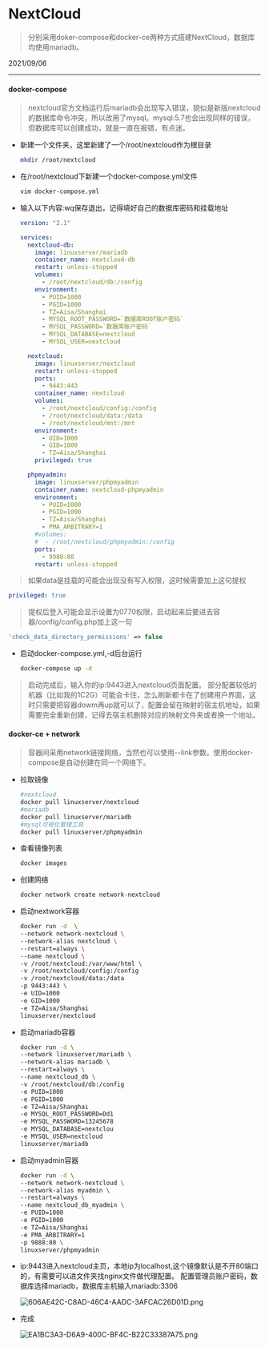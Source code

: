 # NextCloud

> 分别采用doker-compose和docker-ce两种方式搭建NextCloud，数据库均使用mariadb。

2021/09/06 

---

<!-- tabs:start -->
#### **docker-compose**

> nextcloud官方文档运行后mariadb会出现写入错误，貌似是新版nextcloud的数据库命令冲突，所以改用了mysql。mysql:5.7也会出现同样的错误，但数据库可以创建成功，就是一直在报错，有点迷。

- 新建一个文件夹，这里新建了一个/root/nextcloud作为根目录

  ```bash
  mkdir /root/nextcloud
  ```

- 在/root/nextcloud下新建一个docker-compose.yml文件

  ```bash
  vim docker-compose.yml
  ```

- 输入以下内容:wq保存退出，记得填好自己的数据库密码和挂载地址

  ```yaml
  version: "2.1"

  services:
    nextcloud-db:
      image: linuxserver/mariadb
      container_name: nextcloud-db
      restart: unless-stopped
      volumes:
        - /root/nextcloud/db:/config
      environment:
        - PUID=1000
        - PGID=1000
        - TZ=Aisa/Shanghai
        - MYSQL_ROOT_PASSWORD=`数据库ROOT账户密码`
        - MYSQL_PASSWORD=`数据库账户密码`
        - MYSQL_DATABASE=nextcloud
        - MYSQL_USER=nextcloud

    nextcloud:
      image: linuxserver/nextcloud
      restart: unless-stopped
      ports:
        - 9443:443
      container_name: nextcloud
      volumes:
        - /root/nextcloud/config:/config
        - /root/nextcloud/data:/data
        - /root/nextcloud/mnt:/mnt
      environment:
        - UID=1000
        - GID=1000
        - TZ=Aisa/Shanghai
      privileged: true

    phpmyadmin:
      image: linuxserver/phpmyadmin
      container_name: nextcloud-phpmyadmin
      environment:
        - PUID=1000
        - PGID=1000
        - TZ=Aisa/Shanghai
        - PMA_ARBITRARY=1
      #volumes:
      #  - /root/nextcloud/phpmyadmin:/config
      ports:
        - 9980:80
      restart: unless-stopped
  ```

> 如果data是挂载的可能会出现没有写入权限，这时候需要加上这句提权

  ```yaml
  privileged: true
  ```

> 提权后登入可能会显示设置为0770权限，启动起来后要进去容器/config/config.php加上这一句

  ```php
  'check_data_directory_permissions' => false
  ```

- 启动docker-compose.yml,-d后台运行

  ```bash
  docker-compose up -d
  ```

> 启动完成后，输入你的ip:9443进入nextcloud页面配置。
       部分配置较低的机器（比如我的1C2G）可能会卡住，怎么刷新都卡在了创建用户界面，这时只需要把容器dowm再up就可以了，配置会留在映射的宿主机地址，如果需要完全重新创建，记得去宿主机删除对应的映射文件夹或者换一个地址。

#### **docker-ce + network**

> 容器间采用network链接网络，当然也可以使用--link参数。使用docker-compose是自动创建在同一个网络下。

- 拉取镜像

  ```bash
  #nextcloud
  docker pull linuxserver/nextcloud
  #mariadb
  docker pull linuxserver/mariadb
  #mysql可视化管理工具
  docker pull linuxserver/phpmyadmin
  ```

- 查看镜像列表

  ```bash
  docker images
  ```

- 创建网络

  ```bash
  docker network create network-nextcloud
  ```

- 启动nextwork容器

  ```bash
  docker run -d  \
  --network network-nextcloud \
  --network-alias nextcloud \
  --restart=always \
  --name nextcloud \
  -v /root/nextcloud:/var/www/html \
  -v /root/nextcloud/config:/config
  -v /root/nextcloud/data:/data
  -p 9443:443 \
  -e UID=1000
  -e GID=1000
  -e TZ=Aisa/Shanghai
  linuxserver/nextcloud
  ```

- 启动mariadb容器

  ```bash
  docker run -d \
  --network linuxserver/mariadb \
  --network-alias mariadb \
  --restart=always \
  --name nextcloud_db \
  -v /root/nextcloud/db:/config
  -e PUID=1000
  -e PGID=1000
  -e TZ=Aisa/Shanghai
  -e MYSQL_ROOT_PASSWORD=Dd1
  -e MYSQL_PASSWORD=13245678
  -e MYSQL_DATABASE=nextclou
  -e MYSQL_USER=nextcloud
  linuxserver/mariadb
  ```

- 启动myadmin容器

  ```bash
  docker run -d \
  --network network-nextcloud \
  --network-alias myadmin \
  --restart=always \
  --name nextcloud_db_myadmin \
  -e PUID=1000
  -e PGID=1000
  -e TZ=Aisa/Shanghai
  -e PMA_ARBITRARY=1
  -p 9888:80 \
  linuxserver/phpmyadmin
  ```

- ip:9443进入nextcloud主页，本地ip为localhost,这个镜像默认是不开80端口的，有需要可以进文件夹找nginx文件做代理配置。
配置管理员账户密码，数据库选择mariadb，数据库主机输入mariadb:3306

  ![606AE42C-C8AD-46C4-AADC-3AFCAC26D01D.png](https://img.dycloud.work/images/2021/09/13/606AE42C-C8AD-46C4-AADC-3AFCAC26D01D.png)

- 完成

  ![EA1BC3A3-D6A9-400C-BF4C-B22C33387A75.png](https://img.dycloud.work/images/2021/09/13/EA1BC3A3-D6A9-400C-BF4C-B22C33387A75.png)
 
<!-- tabs:end -->
